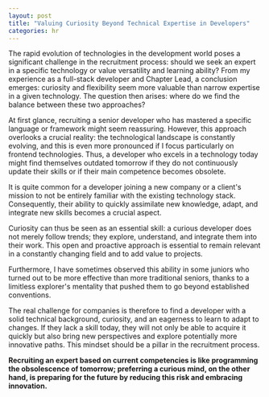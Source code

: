 ```yaml
---
layout: post
title: "Valuing Curiosity Beyond Technical Expertise in Developers"
categories: hr
---
```


The rapid evolution of technologies in the development world poses a significant challenge in the recruitment process: should we seek an expert in a specific technology or value versatility and learning ability? From my experience as a full-stack developer and Chapter Lead, a conclusion emerges: curiosity and flexibility seem more valuable than narrow expertise in a given technology. The question then arises: where do we find the balance between these two approaches?

At first glance, recruiting a senior developer who has mastered a specific language or framework might seem reassuring. However, this approach overlooks a crucial reality: the technological landscape is constantly evolving, and this is even more pronounced if I focus particularly on frontend technologies. Thus, a developer who excels in a technology today might find themselves outdated tomorrow if they do not continuously update their skills or if their main competence becomes obsolete.

It is quite common for a developer joining a new company or a client's mission to not be entirely familiar with the existing technology stack. Consequently, their ability to quickly assimilate new knowledge, adapt, and integrate new skills becomes a crucial aspect.

Curiosity can thus be seen as an essential skill: a curious developer does not merely follow trends; they explore, understand, and integrate them into their work. This open and proactive approach is essential to remain relevant in a constantly changing field and to add value to projects.

Furthermore, I have sometimes observed this ability in some juniors who turned out to be more effective than more traditional seniors, thanks to a limitless explorer's mentality that pushed them to go beyond established conventions.

The real challenge for companies is therefore to find a developer with a solid technical background, curiosity, and an eagerness to learn to adapt to changes. If they lack a skill today, they will not only be able to acquire it quickly but also bring new perspectives and explore potentially more innovative paths. This mindset should be a pillar in the recruitment process.

**Recruiting an expert based on current competencies is like programming the obsolescence of tomorrow; preferring a curious mind, on the other hand, is preparing for the future by reducing this risk and embracing innovation.**
